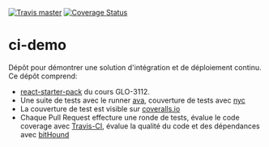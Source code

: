 [![Travis master](https://img.shields.io/travis/GLO3112/ci-demo/master.svg?maxAge=2592000)](https://travis-ci.org/GLO3112/ci-demo)
[![Coverage Status](https://coveralls.io/repos/github/GLO3112/ci-demo/badge.svg?branch=master)](https://coveralls.io/github/GLO3112/ci-demo?branch=master)

# ci-demo

Dépôt pour démontrer une solution d'intégration et de déploiement continu. 
Ce dépôt comprend:
* [react-starter-pack](https://github.com/GLO3112/starter-packs/tree/master/react-starter) du cours GLO-3112.
* Une suite de tests avec le runner [ava](https://github.com/avajs/ava), couverture de tests avec [nyc](https://github.com/istanbuljs/nyc)
* La couverture de test est visible sur [coveralls.io](https://coveralls.io/github/GLO3112/ci-demo)
* Chaque Pull Request effecture une ronde de tests, évalue le code coverage avec [Travis-CI](https://travis-ci.org/GLO3112/ci-demo), évalue la qualité du code et des dépendances avec [bitHound](https://www.bithound.io/github/GLO3112/ci-demo)

